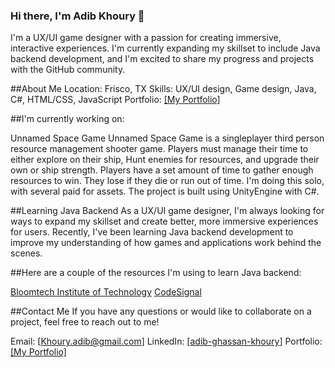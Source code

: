 ### Hi there, I'm Adib Khoury 👋

I'm a UX/UI game designer with a passion for creating immersive, interactive experiences. I'm currently expanding my skillset to include Java backend development, and I'm excited to share my progress and projects with the GitHub community.

##About Me
Location: Frisco, TX
Skills: UX/UI design, Game design, Java, C#, HTML/CSS, JavaScript
Portfolio: [[My Portfolio]](https://sites.google.com/view/adibkhouryportfolio)

##I'm currently working on:

Unnamed Space Game
Unnamed Space Game is a singleplayer third person resource management shooter game. Players must manage their time to either explore on their ship, Hunt enemies for resources, and upgrade their own or ship strength. Players have a set amount of time to gather enough resources to win. They lose if they die or run out of time. I'm doing this solo, with several paid for assets. The project is built using UnityEngine with C#.
<!-- remember to add links and screenshots later and upload the game to github pages -->
##Learning Java Backend
As a UX/UI game designer, I'm always looking for ways to expand my skillset and create better, more immersive experiences for users. Recently, I've been learning Java backend development to improve my understanding of how games and applications work behind the scenes.

##Here are a couple of the resources I'm using to learn Java backend:

[Bloomtech Institute of Technology](https://www.bloomtech.com/)
[CodeSignal](https://app.codesignal.com/arcade)

##Contact Me
If you have any questions or would like to collaborate on a project, feel free to reach out to me!

Email: [Khoury.adib@gmail.com]
LinkedIn: [[adib-ghassan-khoury](https://www.linkedin.com/in/adib-ghassan-khoury/)]
Portfolio: [[My Portfolio]](https://sites.google.com/view/adibkhouryportfolio)
